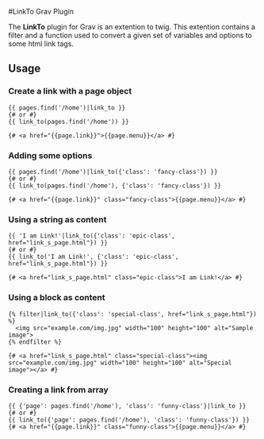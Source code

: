 #LinkTo Grav Plugin

The **LinkTo** plugin for Grav is an extention to twig. This extention contains a filter and a function used to convert a given set of variables and options to some html link tags.

## Usage

### Create a link with a page object
```twig
{{ pages.find('/home')|link_to }}
{# or #}
{{ link_to(pages.find('/home')) }}

{# <a href="{{page.link}}">{{page.menu}}</a> #}
```

### Adding some options
```twig
{{ pages.find('/home')|link_to({'class': 'fancy-class'}) }}
{# or #}
{{ link_to(pages.find('/home'), {'class': 'fancy-class'}) }}

{# <a href="{{page.link}}" class="fancy-class">{{page.menu}}</a> #}
```

### Using a string as content
```twig
{{ 'I am Link!'|link_to({'class': 'epic-class', href="link_s_page.html"}) }}
{# or #}
{{ link_to('I am Link!', {'class': 'epic-class', href="link_s_page.html"}) }}

{# <a href="link_s_page.html" class="epic-class">I am Link!</a> #}
```

### Using a block as content
```twig
{% filter|link_to({'class': 'special-class', href="link_s_page.html"}) %}
  <img src="example.com/img.jpg" width="100" height="100" alt="Sample image">
{% endfilter %}

{# <a href="link_s_page.html" class="special-class"><img src="example.com/img.jpg" width="100" height="100" alt="Special image"></a> #}
```

### Creating a link from array
```twig
{{ {'page': pages.find('/home'), 'class': 'funny-class'}|link_to }}
{# or #}
{{ link_to({'page': pages.find('/home'), 'class': 'funny-class'}) }}
{# <a href="{{page.link}}" class="funny-class">{{page.menu}}</a> #}
```

